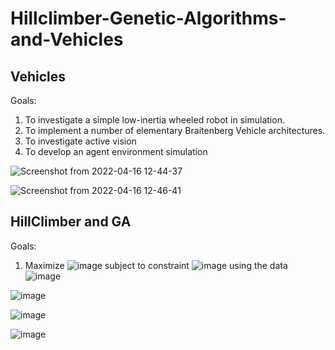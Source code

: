 # Hillclimber-Genetic-Algorithms-and-Vehicles

Vehicles
--------
Goals:
1. To investigate a simple low-inertia wheeled robot in simulation.
2. To implement a number of elementary Braitenberg Vehicle architectures.
3. To investigate active vision
3. To develop an agent environment simulation

![Screenshot from 2022-04-16 12-44-37](https://user-images.githubusercontent.com/48734358/163673634-cbf54929-10f4-461c-ae96-505751b586f1.png)

![Screenshot from 2022-04-16 12-46-41](https://user-images.githubusercontent.com/48734358/163673712-06ad161e-8135-426d-ab9d-c52bef8373c1.png)

HillClimber and GA
------------------
Goals:
1. Maximize ![image](https://user-images.githubusercontent.com/48734358/163673877-2e5b0f20-37f7-4a5c-9c76-15a427e560d0.png)
subject to constraint ![image](https://user-images.githubusercontent.com/48734358/163673885-97991ddf-4afe-456c-9264-95f232057120.png) using the data ![image](https://user-images.githubusercontent.com/48734358/163673892-b83bf629-4c60-49a1-a3b2-ec859c2172ce.png)

![image](https://user-images.githubusercontent.com/48734358/163673919-0406fb89-a560-4a6c-a275-cc0f26f57963.png)

![image](https://user-images.githubusercontent.com/48734358/163673926-243a8a4c-897f-4740-b011-8152f7f19bcf.png)

![image](https://user-images.githubusercontent.com/48734358/163673929-34c09f4e-241c-4755-8522-8eff5cec1004.png)
